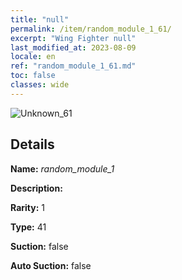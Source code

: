 ```yaml
---
title: "null"
permalink: /item/random_module_1_61/
excerpt: "Wing Fighter null"
last_modified_at: 2023-08-09
locale: en
ref: "random_module_1_61.md"
toc: false
classes: wide
---
```



 ![Unknown_61](/images/item/random_module_1_p.png)



## Details

 **Name:** *random_module_1* 

 **Description:** 

 **Rarity:** 1 

 **Type:** 41 

 **Suction:** false 

 **Auto Suction:** false 


